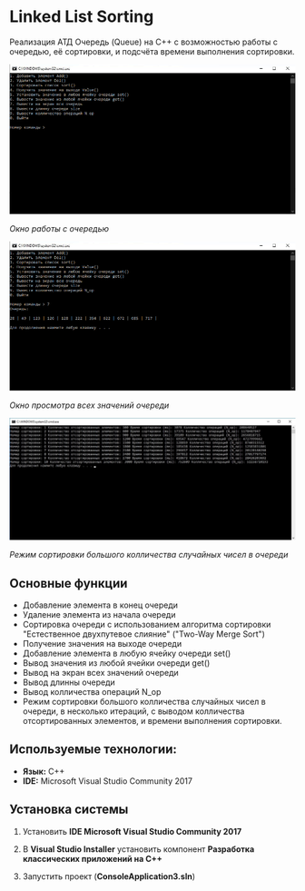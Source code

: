 # Linked List Sorting

Реализация АТД Очередь (Queue) на C++ с возможностью работы с очередью, её сортировки, и подсчёта времени выполнения сортировки.

![alt text](https://github.com/svitosl/screenshots/blob/master/sorting_main_wnd.png "Окно работы с очередью")

*Окно работы с очередью*

![alt text](https://github.com/svitosl/screenshots/blob/master/sorting_view_wnd.png "Окно просмотра всех значений очереди")

*Окно просмотра всех значений очереди*

![alt text](https://github.com/svitosl/screenshots/blob/master/sorting_sort_wnd.png "Режим сортировки большого колличества случайных чисел в очереди")

*Режим сортировки большого колличества случайных чисел в очереди*

## Основные функции

* Добавление элемента в конец очереди
* Удаление элемента из начала очереди
* Сортировка очереди с использованием алгоритма сортировки "Естественное двухпутевое слияние" ("Two-Way Merge Sort")
* Получение значения на выходе очереди
* Добавление элемента в любую ячейку очереди set()
* Вывод значения из любой ячейки очереди get()
* Вывод на экран всех значений очереди
* Вывод длинны очереди
* Вывод колличества операций N_op
* Режим сортировки большого колличества случайных чисел в очереди, в несколько итераций, с выводом колличества отсортированных элементов, и времени выполнения сортировки.

## Используемые технологии:

* **Язык:** С++
* **IDE:** Microsoft Visual Studio Community 2017

## Установка системы

1. Установить **IDE Microsoft Visual Studio Community 2017**

2. В **Visual Studio Installer** установить компонент **Разработка классических приложений  на С++**

3. Запустить проект (**ConsoleApplication3.sln**)